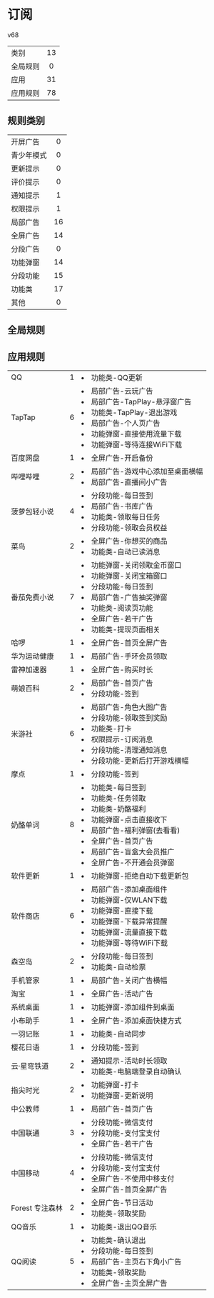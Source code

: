 # 订阅

v68

|||
| - |:-:|
|类别|13|
|全局规则|0|
|应用|31|
|应用规则|78|

## 规则类别

|||
| - |:-:|
|开屏广告|0|
|青少年模式|0|
|更新提示|0|
|评价提示|0|
|通知提示|1|
|权限提示|1|
|局部广告|16|
|全屏广告|14|
|分段广告|0|
|功能弹窗|14|
|分段功能|15|
|功能类|17|
|其他|0|

## 全局规则



## 应用规则

||||
| - |:-:|-|
|QQ|1|<li>功能类-QQ更新|
|TapTap|6|<li>局部广告-云玩广告<li>局部广告-TapPlay-悬浮窗广告<li>功能类-TapPlay-退出游戏<li>局部广告-个人页广告<li>功能弹窗-直接使用流量下载<li>功能弹窗-等待连接WiFi下载|
|百度网盘|1|<li>全屏广告-开启备份|
|哔哩哔哩|2|<li>局部广告-游戏中心添加至桌面横幅<li>局部广告-直播间小广告|
|菠萝包轻小说|4|<li>分段功能-每日签到<li>局部广告-书库广告<li>功能类-领取每日任务<li>分段功能-领取会员权益|
|菜鸟|2|<li>全屏广告-你想买的商品<li>功能类-自动已读消息|
|番茄免费小说|7|<li>功能弹窗-关闭领取金币窗口<li>功能弹窗-关闭宝箱窗口<li>分段功能-每日签到<li>局部广告-广告抽奖弹窗<li>功能类-阅读页功能<li>全屏广告-若干广告<li>功能类-提现页面相关|
|哈啰|1|<li>全屏广告-首页全屏广告|
|华为运动健康|1|<li>局部广告-手环会员领取|
|雷神加速器|1|<li>全屏广告-购买时长|
|萌娘百科|2|<li>局部广告-首页广告<li>分段功能-签到|
|米游社|6|<li>局部广告-角色大图广告<li>分段功能-领取签到奖励<li>功能类-打卡<li>权限提示-订阅消息<li>分段功能-清理通知消息<li>分段功能-更新后打开游戏横幅|
|摩点|1|<li>分段功能-签到|
|奶酪单词|8|<li>功能类-每日签到<li>功能类-任务领取<li>功能类-奶酪福利<li>功能弹窗-点击直接收下<li>局部广告-福利弹窗(去看看)<li>全屏广告-首页广告<li>局部广告-盲盒大会员推广<li>全屏广告-不开通会员弹窗|
|软件更新|1|<li>功能弹窗-拒绝自动下载更新包|
|软件商店|6|<li>局部广告-添加桌面组件<li>功能弹窗-仅WLAN下载<li>功能弹窗-直接下载<li>功能弹窗-下载异常提醒<li>功能弹窗-流量直接下载<li>功能弹窗-等待WiFi下载|
|森空岛|2|<li>分段功能-每日签到<li>功能类-自动检票|
|手机管家|1|<li>局部广告-关闭广告横幅|
|淘宝|1|<li>全屏广告-活动广告|
|系统桌面|1|<li>功能弹窗-添加组件到桌面|
|小布助手|1|<li>全屏广告-添加桌面快捷方式|
|一羽记账|1|<li>功能类-自动同步|
|樱花日语|1|<li>分段功能-签到|
|云·星穹铁道|2|<li>通知提示-活动时长领取<li>功能类-电脑端登录自动确认|
|指尖时光|2|<li>功能弹窗-打卡<li>功能弹窗-更新说明|
|中公教师|1|<li>局部广告-首页广告|
|中国联通|3|<li>分段功能-微信支付<li>分段功能-支付宝支付<li>全屏广告-若干广告|
|中国移动|4|<li>分段功能-微信支付<li>分段功能-支付宝支付<li>全屏广告-不使用中移支付<li>全屏广告-首页全屏广告|
|Forest 专注森林|2|<li>全屏广告-节日活动<li>功能类-领取奖励|
|QQ音乐|1|<li>功能类-退出QQ音乐|
|QQ阅读|5|<li>功能类-确认退出<li>分段功能-每日签到<li>局部广告-主页右下角小广告<li>功能类-领取奖励<li>全屏广告-主页全屏广告|
